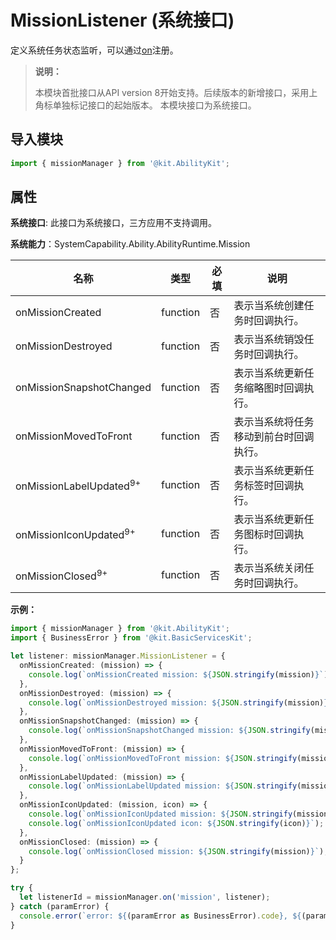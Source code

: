 # MissionListener (系统接口)

定义系统任务状态监听，可以通过[on](js-apis-app-ability-missionManager-sys.md#missionmanageronmission)注册。

> **说明：**
> 
> 本模块首批接口从API version 8开始支持。后续版本的新增接口，采用上角标单独标记接口的起始版本。
> 本模块接口为系统接口。

## 导入模块

```ts
import { missionManager } from '@kit.AbilityKit';
```

## 属性

**系统接口**: 此接口为系统接口，三方应用不支持调用。

**系统能力**：SystemCapability.Ability.AbilityRuntime.Mission

| 名称        | 类型                 | 必填 | 说明                                                         |
| ----------- | -------- | ---- | ------------------------------------------------------------ |
| onMissionCreated    | function               | 否   | 表示当系统创建任务时回调执行。                                |
| onMissionDestroyed   | function               | 否   | 表示当系统销毁任务时回调执行。 |
| onMissionSnapshotChanged   | function               | 否   | 表示当系统更新任务缩略图时回调执行。 |
| onMissionMovedToFront   | function               | 否   | 表示当系统将任务移动到前台时回调执行。 |
| onMissionLabelUpdated<sup>9+</sup>   | function               | 否   | 表示当系统更新任务标签时回调执行。 |
| onMissionIconUpdated<sup>9+</sup>   | function               | 否   | 表示当系统更新任务图标时回调执行。 |
| onMissionClosed<sup>9+</sup>   | function               | 否   | 表示当系统关闭任务时回调执行。 |

**示例：**
```ts
import { missionManager } from '@kit.AbilityKit';
import { BusinessError } from '@kit.BasicServicesKit';

let listener: missionManager.MissionListener = {
  onMissionCreated: (mission) => {
    console.log(`onMissionCreated mission: ${JSON.stringify(mission)}`);
  },
  onMissionDestroyed: (mission) => {
    console.log(`onMissionDestroyed mission: ${JSON.stringify(mission)}`);
  },
  onMissionSnapshotChanged: (mission) => {
    console.log(`onMissionSnapshotChanged mission: ${JSON.stringify(mission)}`);
  },
  onMissionMovedToFront: (mission) => {
    console.log(`onMissionMovedToFront mission: ${JSON.stringify(mission)}`);
  },
  onMissionLabelUpdated: (mission) => {
    console.log(`onMissionLabelUpdated mission: ${JSON.stringify(mission)}`);
  },
  onMissionIconUpdated: (mission, icon) => {
    console.log(`onMissionIconUpdated mission: ${JSON.stringify(mission)}`);
    console.log(`onMissionIconUpdated icon: ${JSON.stringify(icon)}`);
  },
  onMissionClosed: (mission) => {
    console.log(`onMissionClosed mission: ${JSON.stringify(mission)}`);
  }
};

try {
  let listenerId = missionManager.on('mission', listener);
} catch (paramError) {
  console.error(`error: ${(paramError as BusinessError).code}, ${(paramError as BusinessError).message}`);
}
```